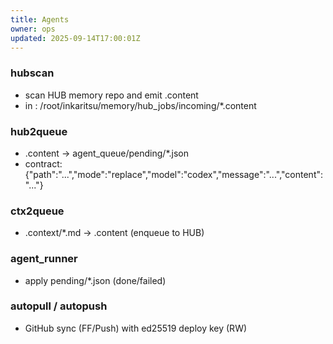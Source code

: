 ```yaml
---
title: Agents
owner: ops
updated: 2025-09-14T17:00:01Z
---
```

### hubscan
- scan HUB memory repo and emit .content
- in : /root/inkaritsu/memory/hub_jobs/incoming/*.content

### hub2queue
- .content -> agent_queue/pending/*.json
- contract: {"path":"...","mode":"replace","model":"codex","message":"...","content":"..."}

### ctx2queue
- .context/*.md -> .content (enqueue to HUB)

### agent_runner
- apply pending/*.json (done/failed)

### autopull / autopush
- GitHub sync (FF/Push) with ed25519 deploy key (RW)

